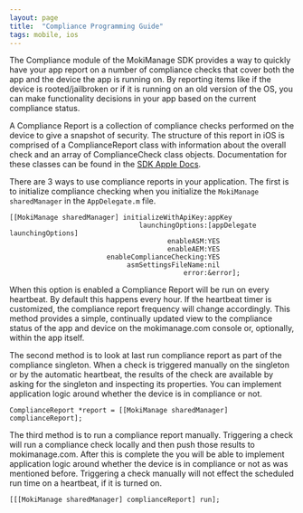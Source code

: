 ```yaml
---
layout: page
title:  "Compliance Programming Guide"
tags: mobile, ios
---
```


The Compliance module of the MokiManage SDK provides a way to quickly have your app report on a number of compliance checks that cover both the app and the device the app is running on. By reporting items like if the device is rooted/jailbroken or if it is running on an old version of the OS, you can make functionality decisions in your app based on the current compliance status.

A Compliance Report is a collection of compliance checks performed on the device to give a snapshot of security. The structure of this report in iOS is comprised of a ComplianceReport class with information about the overall check and an array of ComplianceCheck class objects. Documentation for these classes can be found in the [SDK Apple Docs](/v1/ios/appledocs/).

There are 3 ways to use compliance reports in your application. The first is to initialize compliance checking when you initialize the `MokiManage sharedManager` in the `AppDelegate.m` file.

	[[MokiManage sharedManager] initializeWithApiKey:appKey
	                                launchingOptions:[appDelegate launchingOptions]
	                                       enableASM:YES
	                                       enableAEM:YES
	                        enableComplianceChecking:YES
	                             asmSettingsFileName:nil
	                                           error:&error];
	
When this option is enabled a Compliance Report will be run on every heartbeat. By default this happens every hour. If the heartbeat timer is customized, the compliance report frequency will change accordingly. This method provides a simple, continually updated view to the compliance status of the app and device on the mokimanage.com console or, optionally, within the app itself.

The second method is to look at last run compliance report as part of the compliance singleton. When a check is triggered manually on the singleton or by the automatic heartbeat, the results of the check are available by asking for the singleton and inspecting its properties. You can implement application logic around whether the device is in compliance or not.

	ComplianceReport *report = [[MokiManage sharedManager] complianceReport];
	
The third method is to run a compliance report manually. Triggering a check will run a compliance check locally and then push those results to mokimanage.com. After this is complete the you will be able to implement application logic around whether the device is in compliance or not as was mentioned before. Triggering a check manually will not effect the scheduled run time on a heartbeat, if it is turned on.

	[[[MokiManage sharedManager] complianceReport] run];
